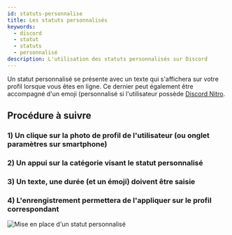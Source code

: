 ```yaml
---
id: statuts-personnalise
title: Les statuts personnalisés
keywords:
  - discord
  - statut
  - statuts
  - personnalisé
description: L'utilisation des statuts personnalisés sur Discord
---
```

Un statut personnalisé se présente avec un texte qui s'affichera sur votre profil lorsque vous êtes en ligne. Ce dernier peut également être accompagné d'un emoji (personnalisé si l'utilisateur possède [Discord Nitro](https://github.com/discordfr/wiki/blob/master/nitro-jeux/nitro/abonnements.md).

## Procédure à suivre
### 1) Un clique sur la photo de profil de l'utilisateur (ou onglet paramètres sur smartphone)
### 2) Un appui sur la catégorie visant le statut personnalisé
### 3) Un texte, une durée (et un émoji) doivent être saisie
### 4) L'enrengistrement permettera de l'appliquer sur le profil correspondant

![Mise en place d'un statut personnalisé](https://i.discord.fr/Oho.gif)
